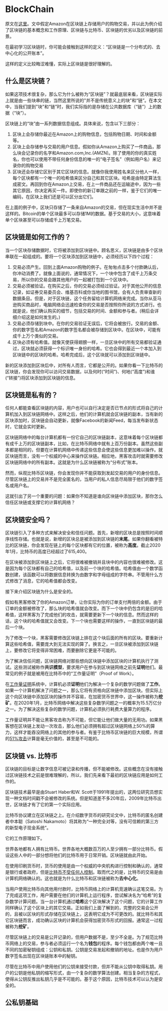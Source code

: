 # BlockChain  

原文在[这里](https://www.investopedia.com/terms/b/blockchain.asp)。文中假定Amazon在区块链上存储用户的购物交易，并以此为例介绍了区块链的基本概念和工作原理、区块链与比特币、区块链的优劣以及区块链的前景。

在最初学习区块链时，你可能会接触到这样的定义：“区块链是一个分布式的、去中心化的公开账本”。  

这样的定义比较晦涩难懂，实际上区块链是很好理解的。  

## 什么是区块链？  

如果这项技术很复杂，那么它为什么被称为“区块链”？就最底层来看，区块链实际上就是由一些块串的链，当然这里所说的"并不是传统意义上的块"和“链”。在本文中，当我们提到"块"和“链”时，我们实际指的是存储在公共数据库（“链”）上的数据（“块”）。  

区块链上的“块”由一系列数据信息组成。具体来说，包含以下三部分：  

1. 区块上会存储你最近在Amazon上的购物信息，包括购物日期、时间和金额等。
2. 区块上会存储参与交易的用户信息。假如你从Amazon上购买了一件商品，那么块会记录你的名字和Amazon.com,Inc.(AMZN)。除了使用的你的真实姓名，你也可以使用不带任何身份信息的唯一的“电子签名”（例如用户名）来记录你的购物交易
3. 区块还会存储它区别于其它区块的信息。就像你我使用姓名来区分他人一样，每个区块都有一个唯一的哈希值来区分自己和其它区块。哈希是由特定算法生成密文。再回到你在Amazon上交易，在上一件商品还在运输途中，因为一些其它原因，你决定再买一件。即使你的新订单跟之前的一样，鉴于它们的唯一编码，在区块上我们还是可以区分出它们。  

在上面的例子中，区块只存储了一条来自Amazon的交易，但在现实生活中并不是这样的。Bitcoin的单个区块最多可以存储1M的数据。基于交易的大小，这意味着单个区块甚至可以存储成千上万笔交易。  

## 区块链是如何工作的？  

当一个区块存储数据时，它将被添加到区块链中。顾名思义，区块链是由多个区块串联在一起组成的。要将一个区块添加到区块链中，必须经历以下四个过程：  

1. 交易必须产生。回到上面Amazon购物的例子。在匆匆点击多个付款确认后，你冲动消费了。就像上面说的，通常情况下，一个块中包含了成千上万条交易，所以你的交易会跟其他用户的一起被打包到一个区块中。
2. 交易必须被验证。在购买之后，你的交易必须经过验证。对于其他公开的信息记录，如证券交易委员会、维基百科或你当地的图书馆，会有人负责审查新的数据条目。但是，对于区块链，这个任务留给计算机网络来完成。当你从亚马逊购买商品时，电脑网络会迅速检查你的交易是否按照你所说的方式进行。也就是说，他们确认购买的细节，包括交易的时间、金额和参与者。(稍后会详细介绍这是如何发生的。)
3. 交易必须存储到块中。在你的交易验证无误后，它将会被放行。交易的金额、你的数字签名和Amazon的数字签名都会被存储到区块中。在区块中，可能有成千上万个类似的交易。
4. 区块必须有哈希值。就像天使获得翅膀一样，一旦区块中的所有交易都验证通过，区块就必须获得一个标识唯一身份的哈希。它也会得到最近一个本加入到区块链中的区块的哈希。哈希完成后，这个区块就可以添加到区块链中。  

新的区块添加到区块后中，对所有人而言，它都是公开的。如果你看一下比特币的区块链，你会发现你可以访问交易数据，以及何时(“时间”)、何地(“高度”)和谁(“转接”)将区块添加到区块链的信息。  

## 区块链是私有的？  

任何人都能查看区块链的内容，用户也可以自行决定是否已节点的形式将自己的计算机加入到区块链网络中。这样之后，他们的计算机就会区块链的副本，当有新的区块添加时，区块链会自动更新，就像Facebook的新闻Feed，每当发布新状态时，它就会实时更新。  

区块链网络中的每台计算机都有一份它自己的区块链副本，这意味着每个区块链都有成千上万的区块链副本，比如，在比特币网络中就有上百万份副本。虽然这些副本都是相同的，但要在计算机网络中传递这些信息会使这些信息更加难以操作。就区块链而言，没有一个权威的中心来操作区块链。相应地，黑客攻击时就需要修改区块链网络中的所有副本。这就是为什么区块链被称为“分布式”账本。  

然而，纵观比特币区块链，你会发现你并不能获取到发起交易的用户的身份信息。尽管区块链上的交易并不是完全匿名的，当用户的私人信息尽局限于他们的数字签名或用户名。  

这就引出了另一个重要的问题：如果你不知道是谁向区块链中添加区块，那你怎么信任区块链或支撑它的计算机网络？  

## 区块链安全吗？  

区块链引入了多种方式来解决安全和信任问题。首先，新增的区块总是按照时间顺序线性存储。也就是说，新增的区块总是被添加到区块链的**末尾**。如果你翻看被特比的区块链，你会发现在链上的每个区块都有它的位置，被称为**高度**。截止2020年1月，比特币的高度已经超过了615,400。  

在区块被添加到区块链上之后，它将很难被撤销并且块中的内容也很难被修改。这是因为每个区块都有自己的哈希值，以及前一个块的哈希值。哈希值由一个数学函数创建，该函数可以将数据信息转换为由数字和字母组成的字符串。不管用什么方式修改了消息，它的哈希值都会改变。  

接下来介绍区块链为什么是安全的。  

假如有黑客修改了你的Amazon订单，让你实际为你的订单支付两倍的金额。由于订单的金额被修改了，那么块的哈希值就会改变。而下一个块中扔包含的是旧的哈希值，这样黑客为了完成他们的攻击，就需要更新下一个块的信息。然而这样的话，这个块的哈希值就又会改变。下一个块也需要这样的操作，一直到区块链的最后一个块。  

为了修改一个块，黑客需要修改区块链上排在这个块后面的所有的区块。要重新计算这些哈希值，需要庞大到无法实现的算了。换言之，一旦区块被添加到区块链上，要修改它将变得非常困难，而要删除它更是不可能的。  

为了解决信任问题，区块链网络对那些想向区块链中添加区块的计算机执行了测试。这些测试被称作**共识模型**，要求用户在参与到区块链网络之前先**证明**他们。最常见的例子就是被用在比特币中的“工作量证明”（Proof of Work）。  

在[工作量证明](https://www.investopedia.com/terms/p/proof-work.asp)系统中，计算机必须**证明**他们为解决一个复杂的数学问题做了**工作**。如果一个计算机解决了问题之一，那么它将有资格向区块链中添加区块。但实际上这个向区块链中添加区块的操作并不容易，在加密货币世界中，这一操作被称为**挖矿**。在2020年1月，比特币网络中解决这些复杂数学问题之一的概率为15.5万亿分之一。为了解决这些复杂的数学问题，计算机必须执行耗费大量算力的程序。  

工作量证明并不能让黑客攻击称为不可能，但它能让他们做大量的无用功。如果黑客想在区块链上发动一次攻击，那么他们必须拥有超过区块链网络上50%的算力，这样才能吞没网络上的其他的参与者。有鉴于比特币区块链的巨大规模，所谓的[51%攻击](https://www.investopedia.com/terms/1/51-attack.asp)计算是毫无价值的，甚至是不可能的。  

## 区块链 vs. 比特币  

区块链的目标是让数字信息可被记录和传播，但不能被修改。这些概念在没有接触过区块链技术之前是很难理解的，所以，我们先来看下最初的区块链应用是如何工作的。  

区块链技术最早是由Stuart Haber和W. Scott于1991年提出的，这两位研究员想实现一种文档时间戳不会被修改的系统。但是知道差不多20年后，2009年比特币出世，区块链才有了它的第一个实际应用。  

比特币协议建立在区块链之上。在介绍数字货币的研究论文中，比特币的匿名创建者中本聪（Satoshi Nakamoto）将其称为“一种完全对等，没有可信赖的第三方的新型电子现金系统”。  

它的工作原理如下。  

世界各地都有人拥有比特币。世界各地大概数百万的人至少拥有一部分比特币。假设这些人中的一部分想将他们的比特币用于日常开销。区块链就由此开始。  

在使用印刷货币时，货币的使用是由一个权威的中央机构进行控制和确认的，通常是银行或者政府，但是[比特币不受任何人控制](https://www.investopedia.com/terms/d/disruptive-technology.asp)。取而代之的是，比特币的交易是由计算机网络确认的。这也就是为什么比特币和区块链被称为**去中心化**。  

当用户使用比特币向其他用付款时，比特币网络上的计算机竞速确认这笔交易。为了完成这项工作，用户需要在他们的计算机上运行程序，尝试解决名为“哈希”的复杂数学计算问题。当一台计算机通过**哈希**这个区块解决了这个问题，它的计算工作同样确认了这个区块上的其它交易。正如我们上面了解到的，完整的交易会公开的，且被以区块的形式存储在区块链上，这表明它成为不可更改的。就比特币和其它区块链而言，成功确认区块的计算机会获得加密货币形式的回报。通常这一过程被称为**挖矿**。  

尽管区块链上的交易是公开记录的，但用户数据不是，至少不全是。为了规范比特币网络上的交易，参与者必须运行一个名为**钱包**的程序。每个钱包都由两个唯一且不同的加密秘钥组成：公钥和私钥。公钥是交易发起和撤销的地址。也是作为用户数字签名出现在区块链账本中的秘钥。  

尽管在比特币中用户使用他们的公钥来接受付款，但并不能从公钥中取得私钥。用户的公钥是他私钥的缩写形式，由一个复杂的数学算法创建。相当复杂的方程式，使得从公钥反推出私钥几乎是不可能的。基于这个原因，比特币技术可以认为是安全的。  

## 公私钥基础
